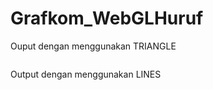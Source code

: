 # Grafkom_WebGLHuruf

Ouput dengan menggunakan TRIANGLE

![]()

Output dengan menggunakan LINES

![]()
